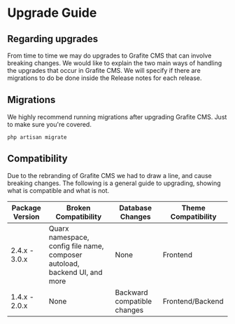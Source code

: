 # Upgrade Guide

Regarding upgrades
-----
From time to time we may do upgrades to Grafite CMS that can involve breaking changes. We would like to explain the two main ways of handling the upgrades that occur in Grafite CMS. We will specify if there are migrations to do be done inside the Release notes for each release.

## Migrations
We highly recommend running migrations after upgrading Grafite CMS. Just to make sure you're covered.

```
php artisan migrate
```

## Compatibility

Due to the rebranding of Grafite CMS we had to draw a line, and cause breaking changes. The following is a general guide to upgrading, showing what is compatible and what is not.

| Package Version | Broken Compatibility | Database Changes | Theme Compatibility |
|-----------------|-----------------|-----------------|-----------------|
| 2.4.x - 3.0.x | Quarx namespace, config file name, composer autoload, backend UI, and more | None | Frontend |
| 1.4.x - 2.0.x | None | Backward compatible changes | Frontend/Backend |